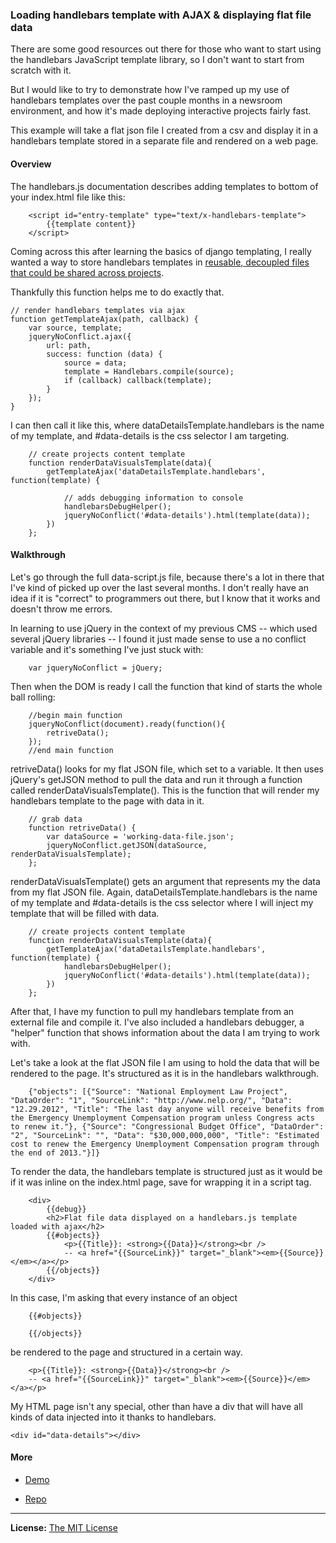 ### Loading handlebars template with AJAX & displaying flat file data

There are some good resources out there for those who want to start using the handlebars JavaScript template library, so I don't want to start from scratch with it.

But I would like to try to demonstrate how I've ramped up my use of handlebars templates over the past couple months in a newsroom environment, and how it's made deploying interactive projects fairly fast.

This example will take a flat json file I created from a csv and display it in a handlebars template stored in a separate file and rendered on a web page.

#### Overview

The handlebars.js documentation describes adding templates to bottom of your index.html file like this:

        <script id="entry-template" type="text/x-handlebars-template">
	        {{template content}}
        </script>

Coming across this after learning the basics of django templating, I really wanted a way to store handlebars templates in [reusable, decoupled files that could be shared across projects](https://github.com/wycats/handlebars.js/issues/82).  

Thankfully this function helps me to do exactly that. 

	// render handlebars templates via ajax
	function getTemplateAjax(path, callback) {
	    var source, template;
	    jqueryNoConflict.ajax({
	        url: path,
	        success: function (data) {
	            source = data;
	            template = Handlebars.compile(source);
	            if (callback) callback(template);
	        }
	    });
	}

I can then call it like this, where dataDetailsTemplate.handlebars is the name of my template, and #data-details is the css selector I am targeting.

		// create projects content template
		function renderDataVisualsTemplate(data){
		    getTemplateAjax('dataDetailsTemplate.handlebars', function(template) {
		
		        // adds debugging information to console
		        handlebarsDebugHelper();
		        jqueryNoConflict('#data-details').html(template(data));
		    })
		};

#### Walkthrough

Let's go through the full data-script.js file, because there's a lot in there that I've kind of picked up over the last several months. I don't really have an idea if it is "correct" to programmers out there, but I know that it works and doesn't throw me errors. 

In learning to use jQuery in the context of my previous CMS -- which used several jQuery libraries -- I found it just made sense to use a no conflict variable and it's something I've just stuck with:

		var jqueryNoConflict = jQuery;

Then when the DOM is ready I call the function that kind of starts the whole ball rolling: 

		//begin main function
		jqueryNoConflict(document).ready(function(){
		    retriveData();
		});
		//end main function

retriveData() looks for my flat JSON file, which set to a variable. It then uses jQuery's getJSON method to pull the data and run it through a function called renderDataVisualsTemplate(). This is the function that will render my handlebars template to the page with data in it. 

		// grab data
		function retriveData() {
		    var dataSource = 'working-data-file.json';
		    jqueryNoConflict.getJSON(dataSource, renderDataVisualsTemplate);
		};

renderDataVisualsTemplate() gets an argument that represents my the data from my flat JSON file. Again, dataDetailsTemplate.handlebars is the name of my template and #data-details is the css selector where I will inject my template that will be filled with data.

		// create projects content template
		function renderDataVisualsTemplate(data){
		    getTemplateAjax('dataDetailsTemplate.handlebars', function(template) {
		        handlebarsDebugHelper();
		        jqueryNoConflict('#data-details').html(template(data));
		    })
		};

After that, I have my function to pull my handlebars template from an external file and compile it. I've also included a handlebars debugger, a "helper" function that shows information about the data I am trying to work with.   

Let's take a look at the flat JSON file I am using to hold the data that will be rendered to the page. It's structured as it is in the handlebars walkthrough.

		{"objects": [{"Source": "National Employment Law Project", "DataOrder": "1", "SourceLink": "http://www.nelp.org/", "Data": "12.29.2012", "Title": "The last day anyone will receive benefits from the Emergency Unemployment Compensation program unless Congress acts to renew it."}, {"Source": "Congressional Budget Office", "DataOrder": "2", "SourceLink": "", "Data": "$30,000,000,000", "Title": "Estimated cost to renew the Emergency Unemployment Compensation program through the end of 2013."}]} 

To render the data, the handlebars template is structured just as it would be if it was inline on the index.html page, save for wrapping it in a script tag.

		<div>		 
		    {{debug}}
		    <h2>Flat file data displayed on a handlebars.js template loaded with ajax</h2>
		    {{#objects}}
		        <p>{{Title}}: <strong>{{Data}}</strong><br />
		        -- <a href="{{SourceLink}}" target="_blank"><em>{{Source}}</em></a></p>
		    {{/objects}}
		</div>

In this case, I'm asking that every instance of an object

		{{#objects}}

		{{/objects}}

be rendered to the page and structured in a certain way.

        <p>{{Title}}: <strong>{{Data}}</strong><br />
        -- <a href="{{SourceLink}}" target="_blank"><em>{{Source}}</em></a></p>

My HTML page isn't any special, other than have a div that will have all kinds of data injected into it thanks to handlebars.
	
	<div id="data-details"></div>

#### More

- [Demo](http://projects.chrislkeller.com/snippets/ajax-handlebars/)

- [Repo](https://gist.github.com/3230081)

----

**License:** [The MIT License](http://opensource.org/licenses/MIT)